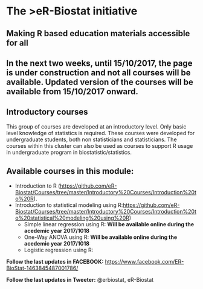 # The >eR-Biostat initiative
## Making R based education materials accessible for all

## In the next two weeks, until 15/10/2017, the page is under construction and not all courses will  be available. Updated version of the courses will be available from 15/10/2017 onward.

## Introductory courses
This group of courses are developed at an introductory level. Only basic level knowledge of statistics is required. These courses were developed for undergraduate students, both non statisticians and statisticians. The courses within this cluster can also be used as courses to support R usage in undergraduate program in biostatistic/statistics. 


## Available courses in this module:
* Introduction to R (https://github.com/eR-Biostat/Courses/tree/master/Introductory%20Courses/Introduction%20to%20R).
* Introduction to statistical modeling using R:https://github.com/eR-Biostat/Courses/tree/master/Introductory%20Courses/Introduction%20to%20statistical%20modeling%20using%20R)
  + Simple linear regression using R: **Will be available online during the acedemic year 2017/1018**
  + One-Way ANOVA using R: **Will be available online during the acedemic year 2017/1018**
  + Logistic regression using R: 
  
**Follow the last updates in FACEBOOK:** https://www.facebook.com/ER-BioStat-1463845487001786/

**Follow the last updates in Tweeter:** @erbiostat, eR-Biostat


